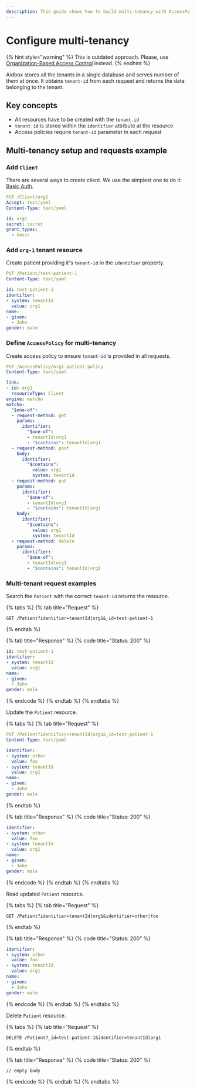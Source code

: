 ```yaml
---
description: This guide shows how to build multi-tenancy with AccessPolicy
---
```


# Configure multi-tenancy

{% hint style="warning" %}
This is outdated approach. Please, use [Organization-Based Access Control](../../../../access-control/authorization/scoped-api/organization-based-hierarchical-access-control.md) instead.
{% endhint %}

Aidbox stores all the tenants in a single database and serves number of them at once. It obtains `tenant-id` from each request and returns the data belonging to the tenant.

## Key concepts

* All resources have to be created with the `tenant-id`
* `tenant id` is stored within the `identifier` attribute at the resource
* Access policies require `tenant-id` parameter in each request

## Multi-tenancy setup and requests example

### Add `Client`

There are several ways to create client. We use the simplest one to do it: [Basic Auth](broken-reference/).

```yaml
PUT /Client/org1
Accept: text/yaml
Content-Type: text/yaml

id: org1
secret: secret
grant_types:
  - basic
```

### Add `org-1` tenant resource

Create patient providing it's `tenant-id` in the `identifier` property.

```yaml
PUT /Patient/test-patient-1
Content-Type: text/yaml

id: test-patient-1
identifier:
- system: tenantId
  value: org1
name:
- given:
  - John
gender: male
```

### Define `AccessPolicy` for multi-tenancy

Create access policy to ensure `tenant-id` is provided in all requests.

```yaml
PUT /AccessPolicy/org1-patient-policy
Content-Type: text/yaml

link:
- id: org1
  resourceType: Client
engine: matcho
matcho:
  "$one-of":
  - request-method: get
    params:
      identifier:
        "$one-of":
        - tenantId|org1
        - "$contains": tenantId|org1
  - request-method: post
    body:
      identifier:
        "$contains":
          value: org1
          system: tenantId
  - request-method: put
    params:
      identifier:
        "$one-of":
        - tenantId|org1
        - "$contains": tenantId|org1
    body:
      identifier:
        "$contains":
          value: org1
          system: tenantId
  - request-method: delete
    params:
      identifier:
        "$one-of":
        - tenantId|org1
        - "$contains": tenantId|org1
```

### Multi-tenant request examples

Search the `Patient` with the correct `tenant-id` returns the resource.

{% tabs %}
{% tab title="Request" %}
```http
GET /Patient?identifier=tenantId|org1&_id=test-patient-1
```
{% endtab %}

{% tab title="Response" %}
{% code title="Status: 200" %}
```yaml
id: test-patient-1
identifier:
- system: tenantId
  value: org1
name:
- given:
  - John
gender: male
```
{% endcode %}
{% endtab %}
{% endtabs %}

Update the `Patient` resource.

{% tabs %}
{% tab title="Request" %}
```yaml
PUT /Patient?identifier=tenantId|org1&_id=test-patient-1
Content-Type: text/yaml

identifier:
- system: other
  value: foo
- system: tenantId
  value: org1
name:
- given:
  - John
gender: male
```
{% endtab %}

{% tab title="Response" %}
{% code title="Status: 200" %}
```yaml
identifier:
- system: other
  value: foo
- system: tenantId
  value: org1
name:
- given:
  - John
gender: male
```
{% endcode %}
{% endtab %}
{% endtabs %}

Read updated `Patient` resource.

{% tabs %}
{% tab title="Request" %}
```http
GET /Patient?identifier=tenantId|org1&identifier=other|foo
```
{% endtab %}

{% tab title="Response" %}
{% code title="Status: 200" %}
```yaml
identifier:
- system: other
  value: foo
- system: tenantId
  value: org1
name:
- given:
  - John
gender: male
```
{% endcode %}
{% endtab %}
{% endtabs %}

Delete `Patient` resource.

{% tabs %}
{% tab title="Request" %}
```http
DELETE /Patient?_id=test-patient-1&identifier=tenantId|org1
```
{% endtab %}

{% tab title="Response" %}
{% code title="Status: 200" %}
```
// empty body
```
{% endcode %}
{% endtab %}
{% endtabs %}
